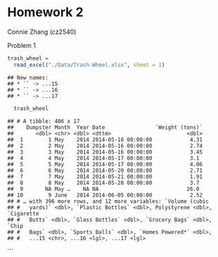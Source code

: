 Homework 2
================
Connie Zhang (cz2540)

Problem 1

``` r
trash_wheel = 
  read_excel("./Data/Trash-Wheel.xlsx", sheet = 1) 
```

    ## New names:
    ## * `` -> ...15
    ## * `` -> ...16
    ## * `` -> ...17

``` r
  trash_wheel
```

    ## # A tibble: 406 x 17
    ##    Dumpster Month  Year Date                `Weight (tons)`
    ##       <dbl> <chr> <dbl> <dttm>                        <dbl>
    ##  1        1 May    2014 2014-05-16 00:00:00            4.31
    ##  2        2 May    2014 2014-05-16 00:00:00            2.74
    ##  3        3 May    2014 2014-05-16 00:00:00            3.45
    ##  4        4 May    2014 2014-05-17 00:00:00            3.1 
    ##  5        5 May    2014 2014-05-17 00:00:00            4.06
    ##  6        6 May    2014 2014-05-20 00:00:00            2.71
    ##  7        7 May    2014 2014-05-21 00:00:00            1.91
    ##  8        8 May    2014 2014-05-28 00:00:00            3.7 
    ##  9       NA May …    NA NA                            26.0 
    ## 10        9 June   2014 2014-06-05 00:00:00            2.52
    ## # … with 396 more rows, and 12 more variables: `Volume (cubic
    ## #   yards)` <dbl>, `Plastic Bottles` <dbl>, Polystyrene <dbl>, `Cigarette
    ## #   Butts` <dbl>, `Glass Bottles` <dbl>, `Grocery Bags` <dbl>, `Chip
    ## #   Bags` <dbl>, `Sports Balls` <dbl>, `Homes Powered*` <dbl>,
    ## #   ...15 <chr>, ...16 <lgl>, ...17 <lgl>

\`\`\`
